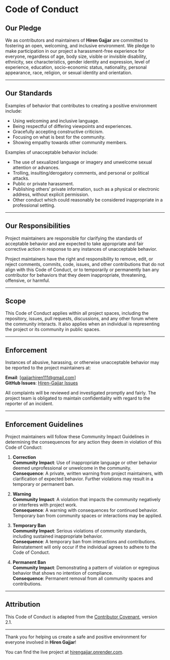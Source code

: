 # Code of Conduct

## Our Pledge

We as contributors and maintainers of **Hiren Gajjar** are committed to fostering an open, welcoming, and inclusive environment. We pledge to make participation in our project a harassment-free experience for everyone, regardless of age, body size, visible or invisible disability, ethnicity, sex characteristics, gender identity and expression, level of experience, education, socio-economic status, nationality, personal appearance, race, religion, or sexual identity and orientation.

---

## Our Standards

Examples of behavior that contributes to creating a positive environment include:
- Using welcoming and inclusive language.
- Being respectful of differing viewpoints and experiences.
- Gracefully accepting constructive criticism.
- Focusing on what is best for the community.
- Showing empathy towards other community members.

Examples of unacceptable behavior include:
- The use of sexualized language or imagery and unwelcome sexual attention or advances.
- Trolling, insulting/derogatory comments, and personal or political attacks.
- Public or private harassment.
- Publishing others’ private information, such as a physical or electronic address, without explicit permission.
- Other conduct which could reasonably be considered inappropriate in a professional setting.

---

## Our Responsibilities

Project maintainers are responsible for clarifying the standards of acceptable behavior and are expected to take appropriate and fair corrective action in response to any instances of unacceptable behavior.

Project maintainers have the right and responsibility to remove, edit, or reject comments, commits, code, issues, and other contributions that do not align with this Code of Conduct, or to temporarily or permanently ban any contributor for behaviors that they deem inappropriate, threatening, offensive, or harmful.

---

## Scope

This Code of Conduct applies within all project spaces, including the repository, issues, pull requests, discussions, and any other forum where the community interacts. It also applies when an individual is representing the project or its community in public spaces.

---

## Enforcement

Instances of abusive, harassing, or otherwise unacceptable behavior may be reported to the project maintainers at:

**Email**: [gajjarhiren111@gmail.com]  
**GitHub Issues**: [Hiren-Gajjar Issues](https://github.com/HirenGajjar/hiren.409/issues)

All complaints will be reviewed and investigated promptly and fairly. The project team is obligated to maintain confidentiality with regard to the reporter of an incident.

---

## Enforcement Guidelines

Project maintainers will follow these Community Impact Guidelines in determining the consequences for any action they deem in violation of this Code of Conduct:

1. **Correction**  
   **Community Impact**: Use of inappropriate language or other behavior deemed unprofessional or unwelcome in the community.  
   **Consequence**: A private, written warning from project maintainers, with clarification of expected behavior. Further violations may result in a temporary or permanent ban.

2. **Warning**  
   **Community Impact**: A violation that impacts the community negatively or interferes with project work.  
   **Consequence**: A warning with consequences for continued behavior. Temporary ban from community spaces or interactions may be applied.

3. **Temporary Ban**  
   **Community Impact**: Serious violations of community standards, including sustained inappropriate behavior.  
   **Consequence**: A temporary ban from interactions and contributions. Reinstatement will only occur if the individual agrees to adhere to the Code of Conduct.

4. **Permanent Ban**  
   **Community Impact**: Demonstrating a pattern of violation or egregious behavior that shows no intention of compliance.  
   **Consequence**: Permanent removal from all community spaces and contributions.

---

## Attribution

This Code of Conduct is adapted from the [Contributor Covenant](https://www.contributor-covenant.org), version 2.1.

---

Thank you for helping us create a safe and positive environment for everyone involved in **Hiren Gajjar**!

You can find the live project at [hirengajjar.onrender.com](https://hirengajjar.onrender.com/).
